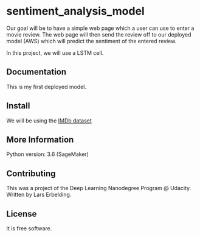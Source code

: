 # sentiment_analysis_model

Our goal will be to have a simple web page which a user can use to enter a movie review. The web page will then send the review off to our deployed model (AWS) which will predict the sentiment of the entered review.

In this project, we will use a LSTM cell.

Documentation
-------------

This is my first deployed model.

Install
--------

We will be using the [IMDb dataset](http://ai.stanford.edu/~amaas/data/sentiment/)

More Information
----------------

Python version: 3.6 (SageMaker)

Contributing
------------

This was a project of the Deep Learning Nanodegree Program @ Udacity.
Written by Lars Erbelding.

License
-------

It is free software.


